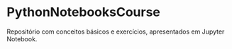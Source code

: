 # PythonNotebooksCourse

Repositório com conceitos básicos e exercícios, apresentados em Jupyter Notebook.
